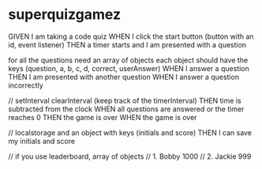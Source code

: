 # superquizgamez


GIVEN I am taking a code quiz 
WHEN I click the start button (button with an id, event listener)
THEN a timer starts and I am presented with a question

for all the questions need an array of objects
each object should have the keys (question, a, b, c, d, correct, userAnswer)
WHEN I answer a question
THEN I am presented with another question
WHEN I answer a question incorrectly

// setInterval clearInterval (keep track of the timerInterval)
THEN time is subtracted from the clock
WHEN all questions are answered or the timer reaches 0
THEN the game is over
WHEN the game is over

// localstorage and an object with keys (initials and score)
THEN I can save my initials and score

// if you use leaderboard, array of objects
// 1. Bobby 1000
// 2. Jackie 999